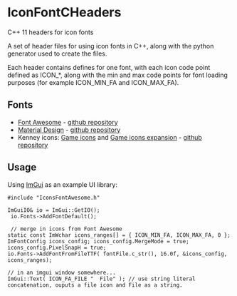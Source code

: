 # IconFontCHeaders
C++ 11 headers for icon fonts

A set of header files for using icon fonts in C++, along with the python generator used to create the files.

Each header contains defines for one font, with each icon code point defined as ICON_*, along with the min and max code points for font loading purposes (for example ICON_MIN_FA and ICON_MAX_FA).

## Fonts

* [Font Awesome](http://fortawesome.github.io/Font-Awesome/) - [github repository](https://github.com/FortAwesome/Font-Awesome/)
* [Material Design](https://www.google.com/design/icons/) - [github repository](https://github.com/google/material-design-icons/)
* Kenney icons: [Game icons](http://kenney.nl/assets/game-icons) and [Game icons expansion](http://kenney.nl/assets/game-icons-expansion) - [github repository](https://github.com/SamBrishes/kenney-icon-font)

## Usage

Using [ImGui](https://github.com/ocornut/imgui) as an example UI library:

    #include "IconsFontAwesome.h"
    
    ImGuiIO& io = ImGui::GetIO();
     io.Fonts->AddFontDefault();
     
     // merge in icons from Font Awesome
    static const ImWchar icons_ranges[] = { ICON_MIN_FA, ICON_MAX_FA, 0 };
    ImFontConfig icons_config; icons_config.MergeMode = true; icons_config.PixelSnapH = true;
    io.Fonts->AddFontFromFileTTF( fontFile.c_str(), 16.0f, &icons_config, icons_ranges);
    
    // in an imgui window somewhere...
    ImGui::Text( ICON_FA_FILE "  File" ); // use string literal concatenation, ouputs a file icon and File as a string.
